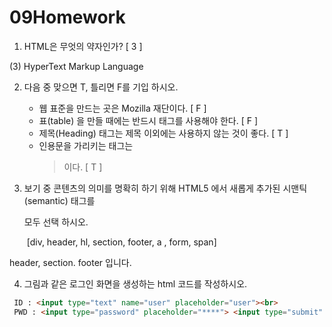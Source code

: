 # 09Homework

1. HTML은 무엇의 약자인가? [  3 ]

(3) HyperText Markup Language



2. 다음 중 맞으면 T, 틀리면 F를 기입 하시오.
   * 웹 표준을 만드는 곳은 Mozilla 재단이다. [ F ]
   * 표(table) 을 만들 때에는 반드시 <th>태그를 사용해야 한다. [ F ]
   * 제목(Heading) 태그는 제목 이외에는 사용하지 않는 것이 좋다. [ T ]
   * 인용문을 가리키는 태그는 <blockquote> 이다. [ T ]

3. 보기 중 콘텐츠의 의미를 명확히 하기 위해 HTML5 에서 새롭게 추가된 시맨틱(semantic) 태그를

   모두 선택 하시오.

   ​	[div, header, hl, section, footer, a , form, span]

header, section. footer 입니다.





4. 그림과 같은 로그인 화면을 생성하는 html 코드를 작성하시오.

```html
 ID : <input type="text" name="user" placeholder="user"><br>
 PWD : <input type="password" placeholder="****"> <input type="submit" value = "로그인">
```

